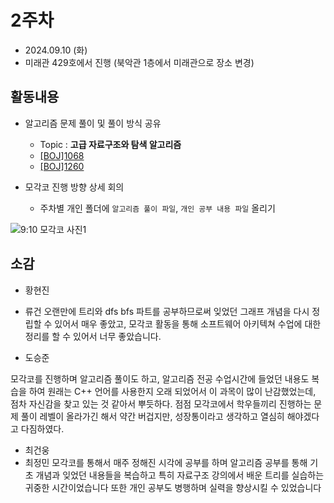 # 2주차
- 2024.09.10 (화)
- 미래관 429호에서 진행 (북악관 1층에서 미래관으로 장소 변경)

## 활동내용
- 알고리즘 문제 풀이 및 풀이 방식 공유
  - Topic : **고급 자료구조와 탐색 알고리즘**
  - [[BOJ]1068](https://www.acmicpc.net/problem/1068)
  - [[BOJ]1260](https://www.acmicpc.net/problem/1260)
    
- 모각코 진행 방향 상세 회의
  - 주차별 개인 폴더에 `알고리즘 풀이 파일`, `개인 공부 내용 파일` 올리기

![9:10 모각코 사진1](https://github.com/user-attachments/assets/9eae0a05-84ed-4c99-bc29-8ffe4fa6a3f1)

## 소감
- 황현진
- 류건
오랜만에 트리와 dfs bfs 파트를 공부하므로써 잊었던 그래프 개념을 다시 정립할 수 있어서 매우 좋았고, 모각코 활동을 통해 소프트웨어 아키텍쳐 수업에 대한 정리를 할 수 있어서 너무 좋았습니다.

- 도승준

모각코를 진행하며 알고리즘 풀이도 하고, 알고리즘 전공 수업시간에 들었던 내용도 복습을 하여 원래는 C++ 언어를 사용한지 
오래 되었어서 이 과목이 많이 난감했었는데, 점차 자신감을 찾고 있는 것 같아서 뿌듯하다. 점점 모각코에서 학우들끼리
진행하는 문제 풀이 레벨이 올라가긴 해서 약간 버겁지만, 성장통이라고 생각하고 열심히 해야겠다고 다짐하였다.

- 최건웅
- 최정민
 모각코를 통해서 매주 정해진 시각에 공부를 하며 알고리즘 공부를 통해 기초 개념과 잊었던 내용들을 복습하고 특히 자료구조 강의에서 배운 트리를 실습하는 귀중한 시간이었습니다 또한 개인 공부도 병행하며 실력을 향상시킬 수 있었습니다
